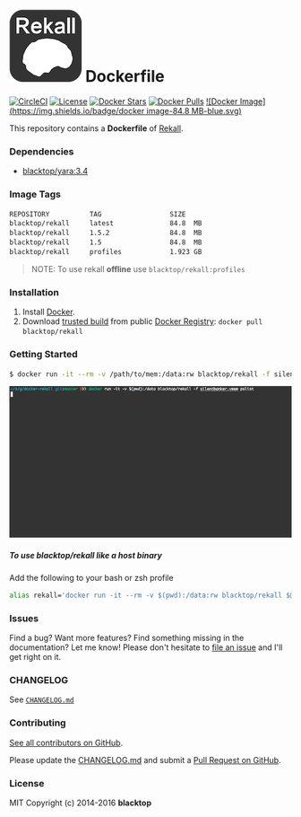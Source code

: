 ![rekall-logo](https://github.com/blacktop/docker-rekall/raw/master/docs/logo.png) Dockerfile
=============================================================================================

[![CircleCI](https://circleci.com/gh/blacktop/docker-rekall.png?style=shield)](https://circleci.com/gh/blacktop/docker-rekall) [![License](http://img.shields.io/:license-mit-blue.svg)](http://doge.mit-license.org) [![Docker Stars](https://img.shields.io/docker/stars/blacktop/rekall.svg)](https://hub.docker.com/r/blacktop/rekall/) [![Docker Pulls](https://img.shields.io/docker/pulls/blacktop/rekall.svg)](https://hub.docker.com/r/blacktop/rekall/) [![Docker Image](https://img.shields.io/badge/docker image-84.8 MB-blue.svg)](https://hub.docker.com/r/blacktop/rekall/)

This repository contains a **Dockerfile** of [Rekall](http://www.rekall-forensic.com/index.html).

### Dependencies

-	[blacktop/yara:3.4](https://registry.hub.docker.com/u/blacktop/yara/)

### Image Tags

```bash
REPOSITORY          TAG                 SIZE
blacktop/rekall     latest              84.8  MB
blacktop/rekall     1.5.2               84.8  MB
blacktop/rekall     1.5                 84.8  MB
blacktop/rekall     profiles            1.923 GB
```

> NOTE: To use rekall **offline** use `blacktop/rekall:profiles`

### Installation

1.	Install [Docker](https://docs.docker.com).
2.	Download [trusted build](https://hub.docker.com/r/blacktop/rekall/) from public [Docker Registry](https://hub.docker.com/): `docker pull blacktop/rekall`

### Getting Started

```bash
$ docker run -it --rm -v /path/to/mem:/data:rw blacktop/rekall -f silentbanker.vmem pslist
```

![pslist-example](https://github.com/blacktop/docker-rekall/raw/master/docs/pslist_example.gif)

##### To use **blacktop/rekall** like a host binary

Add the following to your bash or zsh profile

```bash
alias rekall='docker run -it --rm -v $(pwd):/data:rw blacktop/rekall $@'
```

### Issues

Find a bug? Want more features? Find something missing in the documentation? Let me know! Please don't hesitate to [file an issue](https://github.com/blacktop/docker-rekall/issues/new) and I'll get right on it.

### CHANGELOG

See [`CHANGELOG.md`](https://github.com/blacktop/docker-rekall/blob/master/CHANGELOG.md)

### Contributing

[See all contributors on GitHub](https://github.com/blacktop/docker-rekall/graphs/contributors).

Please update the [CHANGELOG.md](https://github.com/blacktop/docker-rekall/blob/master/CHANGELOG.md) and submit a [Pull Request on GitHub](https://help.github.com/articles/using-pull-requests/).

### License

MIT Copyright (c) 2014-2016 **blacktop**
